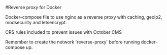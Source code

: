 #Reverse proxy for Docker

Docker-compose file to use nginx as a reverse proxy with caching, geoip2, modsecurity and letsencrypt.

CRS rules included to prevent issues with October CMS

Remember to create the network 'reverse-proxy' before running docker-compose up.